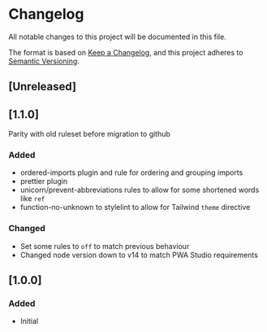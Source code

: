 # Changelog
All notable changes to this project will be documented in this file.

The format is based on [Keep a Changelog](https://keepachangelog.com/en/1.1.0/),
and this project adheres to [Semantic Versioning](https://semver.org/spec/v2.0.0.html).






## [Unreleased]


## [1.1.0]
Parity with old ruleset before migration to github
### Added
- ordered-imports plugin and rule for ordering and grouping imports
- prettier plugin
- unicorn/prevent-abbreviations rules to allow for some shortened words like `ref`
- function-no-unknown to stylelint to allow for Tailwind `theme` directive
### Changed
- Set some rules to `off` to match previous behaviour
- Changed node version down to v14 to match PWA Studio requirements


## [1.0.0]
### Added
- Initial
